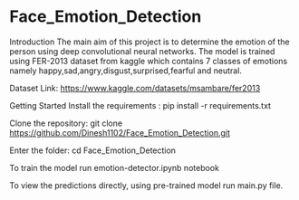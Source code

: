 # Face_Emotion_Detection
Introduction
The main aim of this project is to determine the emotion of the person using deep convolutional neural networks. The model is trained using FER-2013 dataset from kaggle which contains 7 classes of emotions namely happy,sad,angry,disgust,surprised,fearful and neutral.

Dataset Link: https://www.kaggle.com/datasets/msambare/fer2013

Getting Started
Install the requirements : pip install -r requirements.txt

Clone the repository:
git clone https://github.com/Dinesh1102/Face_Emotion_Detection.git

Enter the folder:
cd Face_Emotion_Detection

To train the model run emotion-detector.ipynb notebook

To view the predictions directly, using pre-trained model run main.py file.
